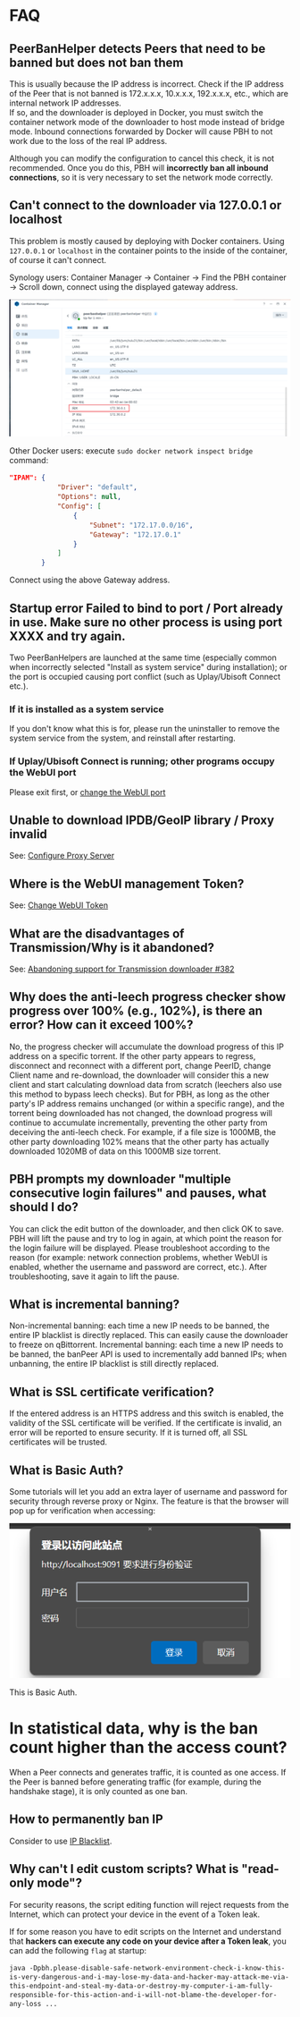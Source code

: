 # FAQ

## PeerBanHelper detects Peers that need to be banned but does not ban them

This is usually because the IP address is incorrect. Check if the IP address of the Peer that is not banned is 172.x.x.x, 10.x.x.x, 192.x.x.x, etc., which are internal network IP addresses.  
If so, and the downloader is deployed in Docker, you must switch the container network mode of the downloader to host mode instead of bridge mode. Inbound connections forwarded by Docker will cause PBH to not work due to the loss of the real IP address.

Although you can modify the configuration to cancel this check, it is not recommended. Once you do this, PBH will **incorrectly ban all inbound connections**, so it is very necessary to set the network mode correctly.

## Can't connect to the downloader via 127.0.0.1 or localhost

This problem is mostly caused by deploying with Docker containers. Using `127.0.0.1` or `localhost` in the container points to the inside of the container, of course it can't connect.

Synology users: Container Manager -> Container -> Find the PBH container -> Scroll down, connect using the displayed gateway address.

![dsm-gateway](./assets/dsm-network-gateway.png)

Other Docker users: execute `sudo docker network inspect bridge` command:

```json
"IPAM": {
            "Driver": "default",
            "Options": null,
            "Config": [
                {
                    "Subnet": "172.17.0.0/16",
                    "Gateway": "172.17.0.1"
                }
            ]
        }
```

Connect using the above Gateway address.


## Startup error Failed to bind to port / Port already in use. Make sure no other process is using port XXXX and try again.

Two PeerBanHelpers are launched at the same time (especially common when incorrectly selected "Install as system service" during installation); or the port is occupied causing port conflict (such as Uplay/Ubisoft Connect etc.).

### If it is installed as a system service

If you don't know what this is for, please run the uninstaller to remove the system service from the system, and reinstall after restarting.

### If Uplay/Ubisoft Connect is running; other programs occupy the WebUI port

Please exit first, or [change the WebUI port](./network/http-server.md#modify-webui-port-number)

## Unable to download IPDB/GeoIP library / Proxy invalid

See: [Configure Proxy Server](./network/proxy-server.md)

## Where is the WebUI management Token?

See: [Change WebUI Token](./network/http-server.md#modify-webui-access-token)

## What are the disadvantages of Transmission/Why is it abandoned?

See: [Abandoning support for Transmission downloader #382](https://github.com/PBH-BTN/PeerBanHelper/issues/382)

## Why does the anti-leech progress checker show progress over 100% (e.g., 102%), is there an error? How can it exceed 100%?

No, the progress checker will accumulate the download progress of this IP address on a specific torrent. If the other party appears to regress, disconnect and reconnect with a different port, change PeerID, change Client name and re-download, the downloader will consider this a new client and start calculating download data from scratch (leechers also use this method to bypass leech checks). But for PBH, as long as the other party's IP address remains unchanged (or within a specific range), and the torrent being downloaded has not changed, the download progress will continue to accumulate incrementally, preventing the other party from deceiving the anti-leech check. For example, if a file size is 1000MB, the other party downloading 102% means that the other party has actually downloaded 1020MB of data on this 1000MB size torrent.

## PBH prompts my downloader "multiple consecutive login failures" and pauses, what should I do?

You can click the edit button of the downloader, and then click OK to save. PBH will lift the pause and try to log in again, at which point the reason for the login failure will be displayed. Please troubleshoot according to the reason (for example: network connection problems, whether WebUI is enabled, whether the username and password are correct, etc.). After troubleshooting, save it again to lift the pause.

## What is incremental banning?

Non-incremental banning: each time a new IP needs to be banned, the entire IP blacklist is directly replaced. This can easily cause the downloader to freeze on qBittorrent.
Incremental banning: each time a new IP needs to be banned, the banPeer API is used to incrementally add banned IPs; when unbanning, the entire IP blacklist is still directly replaced.

## What is SSL certificate verification?

If the entered address is an HTTPS address and this switch is enabled, the validity of the SSL certificate will be verified. If the certificate is invalid, an error will be reported to ensure security. If it is turned off, all SSL certificates will be trusted.

## What is Basic Auth?

Some tutorials will let you add an extra layer of username and password for security through reverse proxy or Nginx. The feature is that the browser will pop up for verification when accessing:

![basic-auth](./assets/basic-auth.png)

This is Basic Auth.

# In statistical data, why is the ban count higher than the access count?

When a Peer connects and generates traffic, it is counted as one access. If the Peer is banned before generating traffic (for example, during the handshake stage), it is only counted as one ban.

## How to permanently ban IP

Consider to use [IP Blacklist](./module/ip-address-blocker.md).

## Why can't I edit custom scripts? What is "read-only mode"?

For security reasons, the script editing function will reject requests from the Internet, which can protect your device in the event of a Token leak.

If for some reason you have to edit scripts on the Internet and understand that **hackers can execute any code on your device after a Token leak**, you can add the following `flag` at startup:
```
java -Dpbh.please-disable-safe-network-environment-check-i-know-this-is-very-dangerous-and-i-may-lose-my-data-and-hacker-may-attack-me-via-this-endpoint-and-steal-my-data-or-destroy-my-computer-i-am-fully-responsible-for-this-action-and-i-will-not-blame-the-developer-for-any-loss ...
```

